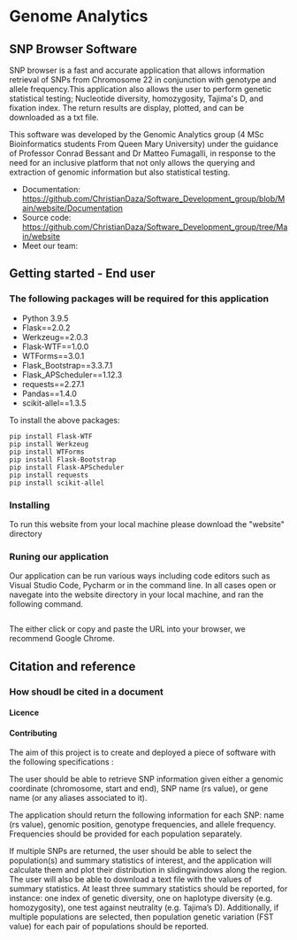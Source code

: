 # Genome Analytics

##  SNP Browser  Software

SNP browser is a fast and accurate application that allows information retrieval of SNPs from Chromosome 22 in conjunction with genotype and allele frequency.This application also allows the user to  perform genetic statistical testing; Nucleotide diversity, homozygosity, Tajima's D, and fixation index. The return results are display, plotted, and can be downloaded as a txt file. 

This software was developed by the Genomic Analytics group (4 MSc Bioinformatics students From Queen Mary University) under the guidance of Professor Conrad Bessant and Dr Matteo Fumagalli, in response to the need for an inclusive platform that not only allows the querying and extraction of genomic information but also statistical testing.

- Documentation:  https://github.com/ChristianDaza/Software_Development_group/blob/Main/website/Documentation
- Source code: https://github.com/ChristianDaza/Software_Development_group/tree/Main/website
- Meet our team: 



## Getting  started - End user

### The following packages will be required  for this application 


- Python 3.9.5
- Flask==2.0.2
- Werkzeug==2.0.3
- Flask-WTF==1.0.0
- WTForms==3.0.1
- Flask_Bootstrap==3.3.7.1
- Flask_APScheduler==1.12.3
- requests==2.27.1
- Pandas==1.4.0
- scikit-allel==1.3.5


To install the above packages:
```
pip install Flask-WTF  
pip install Werkzeug
pip install WTForms
pip install Flask-Bootstrap
pip install Flask-APScheduler
pip install requests
pip install scikit-allel
```

### Installing
To run this website from your local machine please download the "website" directory

### Runing our application 

Our application can be run various ways including code editors such as Visual Studio Code, Pycharm or in the command line.
In all cases open or navegate into the website directory in your local machine, and ran the following command.

``` python3 application.py 
```

The either click or copy and paste the URL into your browser, we recommend Google Chrome. 

## Citation and reference

### How shoudl be cited in a document 

#### Licence

#### Contributing







The aim of this project is to create and deployed a piece of software with the following specifications :

The user should be able to retrieve SNP information given either a genomic coordinate (chromosome, start and end), SNP name (rs value), or gene name (or any aliases associated to it).

The application should return the following information for each SNP: name (rs value), genomic position, genotype frequencies, and allele frequency. Frequencies should be provided for each population separately.

If multiple SNPs are returned, the user should be able to select the population(s) and summary statistics of interest, and the application will calculate them and plot their distribution in slidingwindows along the region. The user will also be able to download a text file with the values of summary statistics. At least three summary statistics should be reported, for instance: one index of genetic diversity, one on haplotype diversity (e.g. homozygosity), one test against neutrality (e.g. Tajima’s D). Additionally, if multiple populations are selected, then population genetic variation (FST value) for each pair of populations should be reported.
